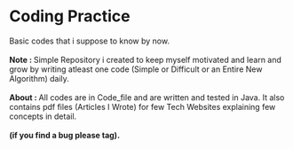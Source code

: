 # Coding Practice 
Basic codes that i suppose to know by now. </br></br>
<b>Note : </b> Simple Repository i created to keep myself motivated and learn and grow by writing atleast one code (Simple or Difficult or an Entire New Algorithm) daily.</br></br>
<b>About : </b>All codes are in Code_file and are written and tested in Java. It also contains pdf files (Articles I Wrote) for few Tech Websites explaining few concepts in detail.</br> </br><b>(if you find a bug please tag).</b>  
